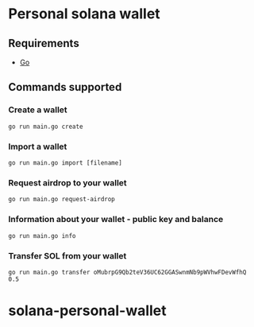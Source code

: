 # Personal solana wallet

## Requirements

- [Go](https://go.dev/doc/install)

## Commands supported

### Create a wallet

```shell
go run main.go create
```

### Import a wallet

```shell
go run main.go import [filename]
```

### Request airdrop to your wallet

```shell
go run main.go request-airdrop
```

### Information about your wallet - public key and balance

```shell
go run main.go info
```


### Transfer SOL from your wallet

```shell
go run main.go transfer oMubrpG9Qb2teV36UC62GGASwnmNb9pWVhwFDevWfhQ 0.5
```
# solana-personal-wallet
